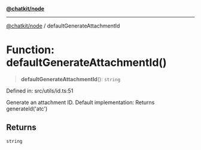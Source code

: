 [**@chatkit/node**](../README.md)

***

[@chatkit/node](../README.md) / defaultGenerateAttachmentId

# Function: defaultGenerateAttachmentId()

> **defaultGenerateAttachmentId**(): `string`

Defined in: src/utils/id.ts:51

Generate an attachment ID.
Default implementation: Returns generateId('atc')

## Returns

`string`
